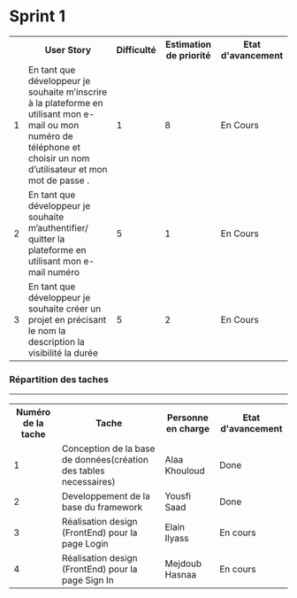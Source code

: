 <h1>Sprint 1</h1>

<table>
  <tr>
    <th></th>
    <th>User Story</th> 
    <th>Difficulté</th>
    <th>Estimation de priorité</th>
    <th>Etat d'avancement</th>
  </tr>
  <tr>
    <td>1</td>
    <td>En tant que développeur je souhaite m’inscrire à la plateforme en utilisant mon e-mail ou mon numéro de téléphone et choisir un nom d’utilisateur et mon mot de passe .</td> 
    <td>1</td> 
    <td>8</td>
    <td>En Cours</td>
  </tr>
  <tr>
    <td>2</td>
    <td>En tant que développeur je souhaite m’authentifier/ quitter la plateforme en utilisant mon e-mail numéro </td> 
    <td>5</td> 
    <td>1</td>
    <td>En Cours</td>
  </tr>
  <tr>
    <td>3</td>
    <td>En tant que développeur je souhaite créer un projet en précisant le nom la description la visibilité la durée</td> 
    <td>5</td> 
    <td>2</td>
    <td>En Cours</td>
  </tr>
</table>

<h3>Répartition des taches</3>
<hr>
<table>
  <tr>
    <th>Numéro de la tache</th> 
    <th>Tache</th>
    <th>Personne en charge</th>
    <th>Etat d'avancement</th>
  </tr>
  <tr>
    <td>1</td>
    <td>Conception de la base de données(création des tables necessaires)</td> 
    <td>Alaa Khouloud</td> 
    <td>Done</td>
  </tr>
  <tr>
    <td>2</td>
    <td>Developpement de la base du framework</td> 
    <td>Yousfi Saad</td> 
    <td>Done</td>
  </tr>
  <tr>
    <td>3</td>
    <td>Réalisation design (FrontEnd) pour la page Login</td> 
    <td>Elain Ilyass</td> 
    <td>En cours</td>
  </tr>
  <tr>
    <td>4</td>
    <td>Réalisation design (FrontEnd) pour la page Sign In</td> 
    <td>Mejdoub Hasnaa</td> 
    <td>En cours</td>
  </tr>
</table>
